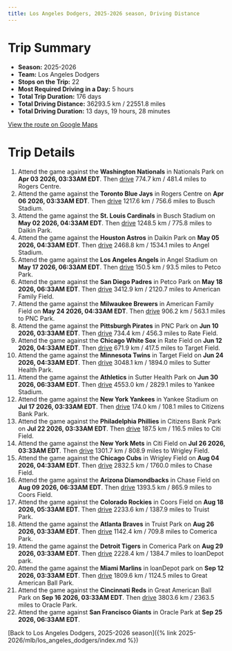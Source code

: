 ```yaml
---
title: Los Angeles Dodgers, 2025-2026 season, Driving Distance
---
```


# Trip Summary
- **Season:** 2025-2026
- **Team:** Los Angeles Dodgers
- **Stops on the Trip:** 22
- **Most Required Driving in a Day:** 5 hours
- **Total Trip Duration:** 176 days
- **Total Driving Distance:** 36293.5 km / 22551.8 miles
- **Total Driving Duration:** 13 days, 19 hours, 28 minutes

[View the route on Google Maps](https://www.google.com/maps/dir/Nationals+Park+Washington/Rogers+Centre+Toronto/Busch+Stadium+St.+Louis/Daikin+Park+Houston/Angel+Stadium+Anaheim/Petco+Park+San+Diego/American+Family+Field+Milwaukee/PNC+Park+Pittsburgh/Rate+Field+Chicago/Target+Field+Minneapolis/Sutter+Health+Park+Sacramento/Yankee+Stadium+Bronx/Citizens+Bank+Park+Philadelphia/Citi+Field+Flushing/Wrigley+Field+Chicago/Chase+Field+Phoenix/Coors+Field+Denver/Truist+Park+Atlanta/Comerica+Park+Detroit/loanDepot+park+Miami/Great+American+Ball+Park+Cincinnati/Oracle+Park+San+Francisco)

# Trip Details
1. Attend the game against the **Washington Nationals** in Nationals Park on **Apr 03 2026, 03:33AM EDT**. Then [drive](https://www.google.com/maps/dir/Nationals+Park+Washington/Rogers+Centre+Toronto) 774.7 km / 481.4 miles to Rogers Centre.
2. Attend the game against the **Toronto Blue Jays** in Rogers Centre on **Apr 06 2026, 03:33AM EDT**. Then [drive](https://www.google.com/maps/dir/Rogers+Centre+Toronto/Busch+Stadium+St.+Louis) 1217.6 km / 756.6 miles to Busch Stadium.
3. Attend the game against the **St. Louis Cardinals** in Busch Stadium on **May 02 2026, 04:33AM EDT**. Then [drive](https://www.google.com/maps/dir/Busch+Stadium+St.+Louis/Daikin+Park+Houston) 1248.5 km / 775.8 miles to Daikin Park.
4. Attend the game against the **Houston Astros** in Daikin Park on **May 05 2026, 04:33AM EDT**. Then [drive](https://www.google.com/maps/dir/Daikin+Park+Houston/Angel+Stadium+Anaheim) 2468.8 km / 1534.1 miles to Angel Stadium.
5. Attend the game against the **Los Angeles Angels** in Angel Stadium on **May 17 2026, 06:33AM EDT**. Then [drive](https://www.google.com/maps/dir/Angel+Stadium+Anaheim/Petco+Park+San+Diego) 150.5 km / 93.5 miles to Petco Park.
6. Attend the game against the **San Diego Padres** in Petco Park on **May 18 2026, 06:33AM EDT**. Then [drive](https://www.google.com/maps/dir/Petco+Park+San+Diego/American+Family+Field+Milwaukee) 3412.9 km / 2120.7 miles to American Family Field.
7. Attend the game against the **Milwaukee Brewers** in American Family Field on **May 24 2026, 04:33AM EDT**. Then [drive](https://www.google.com/maps/dir/American+Family+Field+Milwaukee/PNC+Park+Pittsburgh) 906.2 km / 563.1 miles to PNC Park.
8. Attend the game against the **Pittsburgh Pirates** in PNC Park on **Jun 10 2026, 03:33AM EDT**. Then [drive](https://www.google.com/maps/dir/PNC+Park+Pittsburgh/Rate+Field+Chicago) 734.4 km / 456.3 miles to Rate Field.
9. Attend the game against the **Chicago White Sox** in Rate Field on **Jun 12 2026, 04:33AM EDT**. Then [drive](https://www.google.com/maps/dir/Rate+Field+Chicago/Target+Field+Minneapolis) 671.9 km / 417.5 miles to Target Field.
10. Attend the game against the **Minnesota Twins** in Target Field on **Jun 24 2026, 04:33AM EDT**. Then [drive](https://www.google.com/maps/dir/Target+Field+Minneapolis/Sutter+Health+Park+Sacramento) 3048.1 km / 1894.0 miles to Sutter Health Park.
11. Attend the game against the **Athletics** in Sutter Health Park on **Jun 30 2026, 06:33AM EDT**. Then [drive](https://www.google.com/maps/dir/Sutter+Health+Park+Sacramento/Yankee+Stadium+Bronx) 4553.0 km / 2829.1 miles to Yankee Stadium.
12. Attend the game against the **New York Yankees** in Yankee Stadium on **Jul 17 2026, 03:33AM EDT**. Then [drive](https://www.google.com/maps/dir/Yankee+Stadium+Bronx/Citizens+Bank+Park+Philadelphia) 174.0 km / 108.1 miles to Citizens Bank Park.
13. Attend the game against the **Philadelphia Phillies** in Citizens Bank Park on **Jul 22 2026, 03:33AM EDT**. Then [drive](https://www.google.com/maps/dir/Citizens+Bank+Park+Philadelphia/Citi+Field+Flushing) 187.5 km / 116.5 miles to Citi Field.
14. Attend the game against the **New York Mets** in Citi Field on **Jul 26 2026, 03:33AM EDT**. Then [drive](https://www.google.com/maps/dir/Citi+Field+Flushing/Wrigley+Field+Chicago) 1301.7 km / 808.9 miles to Wrigley Field.
15. Attend the game against the **Chicago Cubs** in Wrigley Field on **Aug 04 2026, 04:33AM EDT**. Then [drive](https://www.google.com/maps/dir/Wrigley+Field+Chicago/Chase+Field+Phoenix) 2832.5 km / 1760.0 miles to Chase Field.
16. Attend the game against the **Arizona Diamondbacks** in Chase Field on **Aug 09 2026, 06:33AM EDT**. Then [drive](https://www.google.com/maps/dir/Chase+Field+Phoenix/Coors+Field+Denver) 1393.5 km / 865.9 miles to Coors Field.
17. Attend the game against the **Colorado Rockies** in Coors Field on **Aug 18 2026, 05:33AM EDT**. Then [drive](https://www.google.com/maps/dir/Coors+Field+Denver/Truist+Park+Atlanta) 2233.6 km / 1387.9 miles to Truist Park.
18. Attend the game against the **Atlanta Braves** in Truist Park on **Aug 26 2026, 03:33AM EDT**. Then [drive](https://www.google.com/maps/dir/Truist+Park+Atlanta/Comerica+Park+Detroit) 1142.4 km / 709.8 miles to Comerica Park.
19. Attend the game against the **Detroit Tigers** in Comerica Park on **Aug 29 2026, 03:33AM EDT**. Then [drive](https://www.google.com/maps/dir/Comerica+Park+Detroit/loanDepot+park+Miami) 2228.4 km / 1384.7 miles to loanDepot park.
20. Attend the game against the **Miami Marlins** in loanDepot park on **Sep 12 2026, 03:33AM EDT**. Then [drive](https://www.google.com/maps/dir/loanDepot+park+Miami/Great+American+Ball+Park+Cincinnati) 1809.6 km / 1124.5 miles to Great American Ball Park.
21. Attend the game against the **Cincinnati Reds** in Great American Ball Park on **Sep 16 2026, 03:33AM EDT**. Then [drive](https://www.google.com/maps/dir/Great+American+Ball+Park+Cincinnati/Oracle+Park+San+Francisco) 3803.6 km / 2363.5 miles to Oracle Park.
22. Attend the game against **San Francisco Giants** in Oracle Park at **Sep 25 2026, 06:33AM EDT**.

[Back to Los Angeles Dodgers, 2025-2026 season]({% link 2025-2026/mlb/los_angeles_dodgers/index.md %})
